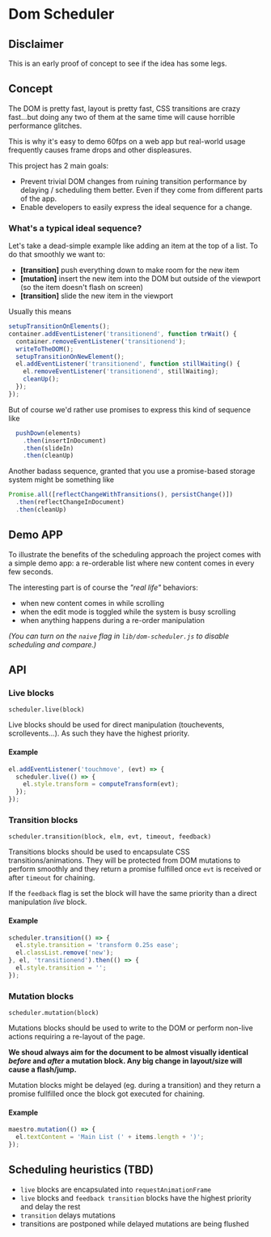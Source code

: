 # Dom Scheduler

## Disclaimer
This is an early proof of concept to see if the idea has some legs.

## Concept
The DOM is pretty fast, layout is pretty fast, CSS transitions are crazy
fast...but doing any two of them at the same time will cause horrible
performance glitches.

This is why it's easy to demo 60fps on a web app but real-world usage
frequently causes frame drops and other displeasures.

This project has 2 main goals:
  - Prevent trivial DOM changes from ruining transition performance by
    delaying / scheduling them better. Even if they come from different
    parts of the app.
  - Enable developers to easily express the ideal sequence for a change.

### What's a typical ideal sequence?
Let's take a dead-simple example like adding an item at the top of a list. To do
that smoothly we want to:
  - **[transition]** push everything down to make room for the new item
  - **[mutation]** insert the new item into the DOM but outside of the
    viewport (so the item doesn't flash on screen)
  - **[transition]** slide the new item in the viewport

Usually this means
```javascript
setupTransitionOnElements();
container.addEventListener('transitionend', function trWait() {
  container.removeEventListener('transitionend');
  writeToTheDOM();
  setupTransitionOnNewElement();
  el.addEventListener('transitionend', function stillWaiting() {
    el.removeEventListener('transitionend', stillWaiting);
    cleanUp();
  });
});
```

But of course we'd rather use promises to express this kind of sequence
like
```javascript
  pushDown(elements)
    .then(insertInDocument)
    .then(slideIn)
    .then(cleanUp)
```

Another badass sequence, granted that you use a promise-based storage
system might be something like
```javascript
Promise.all([reflectChangeWithTransitions(), persistChange()])
  .then(reflectChangeInDocument)
  .then(cleanUp)
```

## Demo APP
To illustrate the benefits of the scheduling approach the project comes
with a simple demo app: a re-orderable list where new content comes in
every few seconds.

The interesting part is of course the _"real life"_ behaviors:
  - when new content comes in while scrolling
  - when the edit mode is toggled while the system is busy scrolling
  - when anything happens during a re-order manipulation

_(You can turn on the `naive` flag in `lib/dom-scheduler.js` to disable
scheduling and compare.)_

## API

### Live blocks
`scheduler.live(block)`

Live blocks should be used for direct manipulation (touchevents,
scrollevents...). As such they have the highest priority.

#### Example
```javascript
el.addEventListener('touchmove', (evt) => {
  scheduler.live(() => {
    el.style.transform = computeTransform(evt);
  });
});
```

### Transition blocks
`scheduler.transition(block, elm, evt, timeout, feedback)`

Transitions blocks should be used to encapsulate CSS
transitions/animations.
They will be protected from DOM mutations to perform smoothly and they
return a promise fulfilled once `evt` is received or after `timeout` for
chaining.

If the `feedback` flag is set the block will have the same priority than
a direct manipulation _live_ block.

#### Example
```javascript
scheduler.transition(() => {
  el.style.transition = 'transform 0.25s ease';
  el.classList.remove('new');
}, el, 'transitionend').then(() => {
  el.style.transition = '';
});
```


### Mutation blocks
`scheduler.mutation(block)`

Mutations blocks should be used to write to the DOM or perform
non-live actions requiring a re-layout of the page.

**We shoud always aim for the document to be almost visually identical
_before_ and _after_ a mutation block.
Any big change in layout/size will cause a flash/jump.**

Mutation blocks might be delayed (eg. during a transition) and they
return a promise fullfilled once the block got executed for chaining.

#### Example
```javascript
maestro.mutation(() => {
  el.textContent = 'Main List (' + items.length + ')';
});
```

## Scheduling heuristics (TBD)
  - `live` blocks are encapsulated into `requestAnimationFrame`
  - `live` blocks and `feedback transition` blocks have the highest
    priority and delay the rest
  - `transition` delays mutations
  - transitions are postponed while delayed mutations are being flushed
